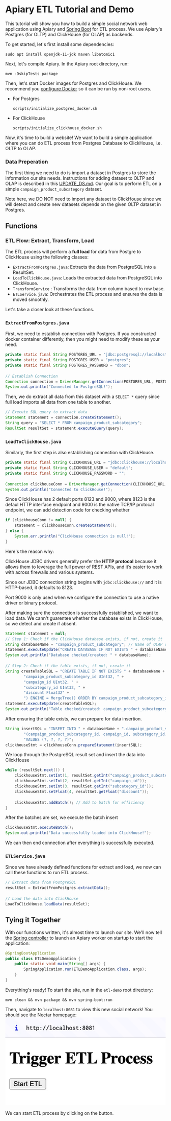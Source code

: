 # Apiary ETL Tutorial and Demo

This tutorial will show you how to build a simple social network
web application using Apiary and [Spring Boot](https://spring.io/projects/spring-boot) for ETL process.
We use Apiary's Postgres (for OLTP) and ClickHouse (for OLAP) as backends.




To get started, let's first install some dependencies:

```shell
sudo apt install openjdk-11-jdk maven libatomic1
```

Next, let's compile Apiary. In the Apiary root directory, run:

```shell
mvn -DskipTests package
```


Then, let's start Docker images for Postgres and ClickHouse. We recommend you [configure Docker](https://docs.docker.com/engine/install/linux-postinstall/) so it can be run by non-root users.

- For Postgres
    ```
    scripts/initialize_postgres_docker.sh
    ```

- For ClickHouse
    ```shell
    scripts/initialize_clickhouse_docker.sh
    ```

Now, it's time to build a website!
We want to build a simple application where you can do ETL process from Postgres Database to ClickHouse, i.e. OLTP to OLAP.

### Data Preperation 
The first thing we need to do is import a dataset in Postgres
to store the information our site needs. Instructions for adding dataset to OLTP and OLAP is described in this [UPDATE_DS.md](https://github.com/EC528-Fall-2024/hybrid-tx-analytical-epoxy/blob/main/apiary/UPLOAD_DS.md). Our goal is to perform ETL on a simple `campaign_product_subcategory` dataset.

Note here, we DO NOT need to import any dataset to ClickHouse since we will detect and create new datasets depends on the given OLTP dataset in Postgres.

## Functions
### ETL Flow: Extract, Transform, Load

The ETL process will perform a **full load** for data from Postgre to ClickHouse using the following classes:

- `ExtractFromPostgres.java`: Extracts the data from PostgreSQL into a ResultSet.
- `LoadToClickHouse.java`: Loads the extracted data from PostgreSQL into ClickHouse.
-  `TransformService` : Transforms the data from column based to row base.
- `ETLService.java`: Orchestrates the ETL process and ensures the data is moved smoothly.

Let's take a closer look at these functions.

### `ExtractFromPostgres.java`

First, we need to establish connection with Postgres. If you constructed docker container differently, then you might need to modify these as your need.
```java
private static final String POSTGRES_URL = "jdbc:postgresql://localhost:5432/campaign_product_subcategory";
private static final String POSTGRES_USER = "postgres";
private static final String POSTGRES_PASSWORD = "dbos";

// Establish Connection
Connection connection = DriverManager.getConnection(POSTGRES_URL, POSTGRES_USER, POSTGRES_PASSWORD);
System.out.println("Connected to PostgreSQL!");
```

Then, we do extract all data from this dataset with a `SELECT *` query since full load imports all data from one table to another.
```java
// Execute SQL query to extract data
Statement statement = connection.createStatement();
String query = "SELECT * FROM campaign_product_subcategory";
ResultSet resultSet = statement.executeQuery(query);
```

### `LoadToClickHouse.java`
Similarly, the first step is also establishing connection with ClickHouse.
```java
private static final String CLICKHOUSE_URL = "jdbc:clickhouse://localhost:8123";
private static final String CLICKHOUSE_USER = "default";
private static final String CLICKHOUSE_PASSWORD = "";

Connection clickhouseConn = DriverManager.getConnection(CLICKHOUSE_URL, CLICKHOUSE_USER, CLICKHOUSE_PASSWORD);
System.out.println("Connected to ClickHouse!");
```

Since ClickHouse has 2 default ports 8123 and 9000, where 8123 is the defaul HTTP interface endpoint and 9000 is the native TCP/IP protocal endpoint, we can add detection code for checking whether 
```java
if (clickhouseConn != null) {
    statement = clickhouseConn.createStatement();
} else {
    System.err.println("ClickHouse connection is null!");
}
```
Here's the reason why: 

ClickHouse JDBC drivers generally prefer the **HTTP protocol** because it allows them to leverage the full power of REST APIs, and it’s easier to work with across firewalls and various systems.

Since our JDBC connection string begins with `jdbc:clickhouse://` and it is HTTP-based, it defaults to 8123.

Port 9000 is only used when we configure the connection to use a native driver or binary protocol.

After making sure the connection is successfully established, we want to load data. We cann't guarentee whether the database exists in ClickHouse, so we detect and create if absent.

```java
Statement statement = null;
// Step 1: Check if the ClickHouse database exists, if not, create it
String databaseName = "campaign_product_subcategory"; // Name of OLAP database
statement.executeUpdate("CREATE DATABASE IF NOT EXISTS " + databaseName);
System.out.println("Database checked/created: " + databaseName);

// Step 2: Check if the table exists, if not, create it
String createTableSQL = "CREATE TABLE IF NOT EXISTS " + databaseName + ".campaign_product_subcategory (" +
        "campaign_product_subcategory_id UInt32, " +
        "campaign_id UInt32, " +
        "subcategory_id UInt32, " +
        "discount Float32" +
        ") ENGINE = MergeTree() ORDER BY campaign_product_subcategory_id";
statement.executeUpdate(createTableSQL);
System.out.println("Table checked/created: campaign_product_subcategory");
```

After ensuring the table exists, we can prepare for data insertion.

```java
String insertSQL = "INSERT INTO " + databaseName + ".campaign_product_subcategory " +
        "(campaign_product_subcategory_id, campaign_id, subcategory_id, discount) " +
        "VALUES (?, ?, ?, ?)";
clickhouseStmt = clickhouseConn.prepareStatement(insertSQL);
```

We loop through the PostgreSQL result set and insert the data into ClickHouse
```java
while (resultSet.next()) {
    clickhouseStmt.setInt(1, resultSet.getInt("campaign_product_subcategory_id"));
    clickhouseStmt.setInt(2, resultSet.getInt("campaign_id"));
    clickhouseStmt.setInt(3, resultSet.getInt("subcategory_id"));
    clickhouseStmt.setFloat(4, resultSet.getFloat("discount"));

    clickhouseStmt.addBatch(); // Add to batch for efficiency
}
```

After the batches are set, we execute the batch insert
```java
clickhouseStmt.executeBatch();
System.out.println("Data successfully loaded into ClickHouse!");
```

We can then end connection after everything is successfully executed.

### `ETLService.java`
Since we have already defined functions for extract and load, we now can call these functions to run ETL process.
```java
// Extract data from PostgreSQL
resultSet = ExtractFromPostgres.extractData();

// Load the data into ClickHouse
LoadToClickHouse.loadData(resultSet);
```

## Tying it Together
With our functions written, it's almost time to launch our site.
We'll now tell the [Spring controller](src\main\java\com\clickhousedemo\Application.java)
to launch an Apiary worker on startup to start the application:
```java
@SpringBootApplication
public class ETLDemoApplication {
    public static void main(String[] args) {
        SpringApplication.run(ETLDemoApplication.class, args);
    }
}
```

Everything's ready!  To start the site, run in the `etl-demo` root directory:
```shell
mvn clean && mvn package && mvn spring-boot:run
```

Then, navigate to `localhost:8081` to view this new social network! You should see the Nectar homepage:
<img src='app_screenshot.jpg' width="600">

We can start ETL process by clicking on the button.
